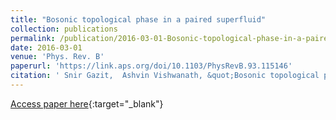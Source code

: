 ```yaml
---
title: "Bosonic topological phase in a paired superfluid"
collection: publications
permalink: /publication/2016-03-01-Bosonic-topological-phase-in-a-paired-superfluid
date: 2016-03-01
venue: 'Phys. Rev. B'
paperurl: 'https://link.aps.org/doi/10.1103/PhysRevB.93.115146'
citation: ' Snir Gazit,  Ashvin Vishwanath, &quot;Bosonic topological phase in a paired superfluid.&quot; Phys. Rev. B, 2016.'
---
```

[Access paper here](https://link.aps.org/doi/10.1103/PhysRevB.93.115146){:target="_blank"}
